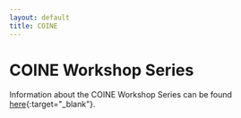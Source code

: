 ```yaml
---
layout: default
title: COINE
---
```


# COINE Workshop Series

Information about the COINE Workshop Series can be found [here](http://www.pcs.usp.br/~coin/){:target="_blank"}.
